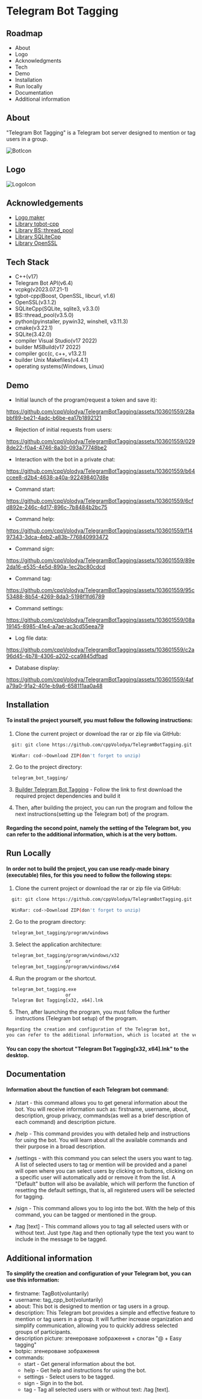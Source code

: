 
# Telegram Bot Tagging


## Roadmap

- About
- Logo
- Acknowledgments
- Tech
- Demo
- Installation
- Run locally
- Documentation
- Additional information

## About

"Telegram Bot Tagging" is a Telegram bot server designed to mention or tag users in a group.

![BotIcon](https://github.com/cppVolodya/TelegramBotTagging/assets/103601559/4e0715f3-3d2e-4167-9054-1975d0b0ae5e)

## Logo

![LogoIcon](https://github.com/cppVolodya/TelegramBotTagging/assets/103601559/e7af3872-975c-46c2-8410-bfaebc633149)

## Acknowledgements

 - [Logo maker](https://looka.com/logo-maker/)
 - [Library tgbot-cpp](https://github.com/reo7sp/tgbot-cpp/tree/master)
 - [Library BS::thread_pool](https://github.com/bshoshany/thread-pool)
 - [Library SQLiteCpp](https://github.com/SRombauts/SQLiteCpp)
 - [Library OpenSSL](https://www.openssl.org/)

## Tech Stack

- C++(v17)
- Telegram Bot API(v6.4)
- vcpkg(v2023.07.21-1)
- tgbot-cpp(Boost, OpenSSL, libcurl, v1.6)
- OpenSSL(v3.1.2)
- SQLiteCpp(SQLite, sqlite3, v3.3.0)
- BS::thread_pool(v3.5.0)
- python(pyinstaller, pywin32, winshell, v3.11.3)
- cmake(v3.22.1)
- SQLite(3.42.0)
- compiler Visual Studio(v17 2022)
- builder MSBuild(v17 2022)
- compiler gcc(c, c++, v13.2.1)
- builder Unix Makefiles(v4.4.1)
- operating systems(Windows, Linux)

## Demo

- Initial launch of the program(request a token and save it):

https://github.com/cppVolodya/TelegramBotTagging/assets/103601559/28abbf89-be21-4adc-b6be-ea17b1892121

- Rejection of initial requests from users:

https://github.com/cppVolodya/TelegramBotTagging/assets/103601559/0298de22-f0a4-4746-8a30-093a77748be2

- Interaction with the bot in a private chat:

https://github.com/cppVolodya/TelegramBotTagging/assets/103601559/b64ccee8-d2b4-4638-a40a-922498407d8e

- Сommand start:

https://github.com/cppVolodya/TelegramBotTagging/assets/103601559/6cfd892e-246c-4d17-896c-7b8484b2bc75

- Сommand help:

https://github.com/cppVolodya/TelegramBotTagging/assets/103601559/f1497343-3dca-4eb2-a83b-776840993472

- Сommand sign:

https://github.com/cppVolodya/TelegramBotTagging/assets/103601559/89e2da16-e535-4e5d-890a-1ec2bc80cdcd

- Command tag:

https://github.com/cppVolodya/TelegramBotTagging/assets/103601559/95c53488-8b54-4269-8da3-5198f1fd6789

- Command settings:

https://github.com/cppVolodya/TelegramBotTagging/assets/103601559/08a19145-8985-41e4-a7ae-ac3cd55eea79

- Log file data:

https://github.com/cppVolodya/TelegramBotTagging/assets/103601559/c2a96d45-4b78-4306-a202-cca9845dfbad

- Database display:

https://github.com/cppVolodya/TelegramBotTagging/assets/103601559/4afa79a0-91a2-401e-b9a6-658111aa0a48

## Installation

#### To install the project yourself, you must follow the following instructions:

1. Clone the current project or download the rar or zip file via GitHub:

```bash
  git: git clone https://github.com/cppVolodya/TelegramBotTagging.git

  WinRar: cod->Download ZIP(don't forget to unzip)
```

2. Go to the project directory:

```bash
  telegram_bot_tagging/
```

3. [Builder Telegram Bot Tagging](https://github.com/cppVolodya/BuilderTelegramBotTagging.git) - Follow the link to first download the required project dependencies and build it

4. Then, after building the project, you can run the program and follow the next instructions(setting up the Telegram bot) of the program.

#### Regarding the second point, namely the setting of the Telegram bot, you can refer to the additional information, which is at the very bottom.

## Run Locally

#### In order not to build the project, you can use ready-made binary (executable) files, for this you need to follow the following steps:

1. Clone the current project or download the rar or zip file via GitHub:

```bash
  git: git clone https://github.com/cppVolodya/TelegramBotTagging.git

  WinRar: cod->Download ZIP(don't forget to unzip)
```

2. Go to the program directory:

```bash
  telegram_bot_tagging/program/windows
```

3. Select the application architecture:

```bash
  telegram_bot_tagging/program/windows/x32
                      or
  telegram_bot_tagging/program/windows/x64
```

4. Run the program or the shortcut.

```bash
  telegram_bot_tagging.exe
                      or
  Telegram Bot Tagging[x32, x64].lnk
```

5. Then, after launching the program, you must follow the further instructions (Telegram bot setup) of the program.
```bash
Regarding the creation and configuration of the Telegram bot,
you can refer to the additional information, which is located at the very bottom.
```

#### You can copy the shortcut "Telegram Bot Tagging[x32, x64].lnk" to the desktop.

## Documentation

#### Information about the function of each Telegram bot command:

- /start - this command allows you to get general information about the bot. You will receive information such as: firstname, username, about, description, group privacy, commands(as well as a brief description of each command) and description picture.

- /help - This command provides you with detailed help and instructions for using the bot. You will learn about all the available commands and their purpose in a broad description.

- /settings - with this command you can select the users you want to tag. A list of selected users to tag or mention will be provided and a panel will open where you can select users by clicking on buttons, clicking on a specific user will automatically add or remove it from the list. A \"Default\" button will also be available, which will perform the function of resetting the default settings, that is, all registered users will be selected for tagging.

- /sign - This command allows you to log into the bot. With the help of this command, you can be tagged or mentioned in the group.

- /tag [text] - This command allows you to tag all selected users with or without text. Just type /tag and then optionally type the text you want to include in the message to be tagged.

## Additional information

#### To simplify the creation and configuration of your Telegram bot, you can use this information:

- firstname: TagBot(voluntarily)
- username: tag_cpp_bot(voluntarily)
- about: This bot is designed to mention or tag users in a group.
- description: This Telegram bot provides a simple and effective feature to mention or tag users in a group. It will further increase organization and simplify communication, allowing you to quickly address selected groups of participants.
- description picture: згенероване зображення + слоган "@ + Easy tagging"
- botpic: згенероване зображення
- commands:
    - start - Get general information about the bot.
    - help - Get help and instructions for using the bot.
    - settings - Select users to be tagged.
    - sign - Sign in to the bot.
    - tag - Tag all selected users with or without text: /tag [text].
